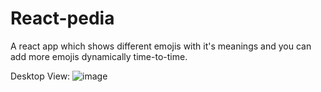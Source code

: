 # React-pedia
A react app which shows different emojis with it's meanings and you can add more emojis dynamically time-to-time.

Desktop View:
![image](https://user-images.githubusercontent.com/96918798/192130462-066ca777-d341-4c65-a1db-a552091f3ddb.png)

